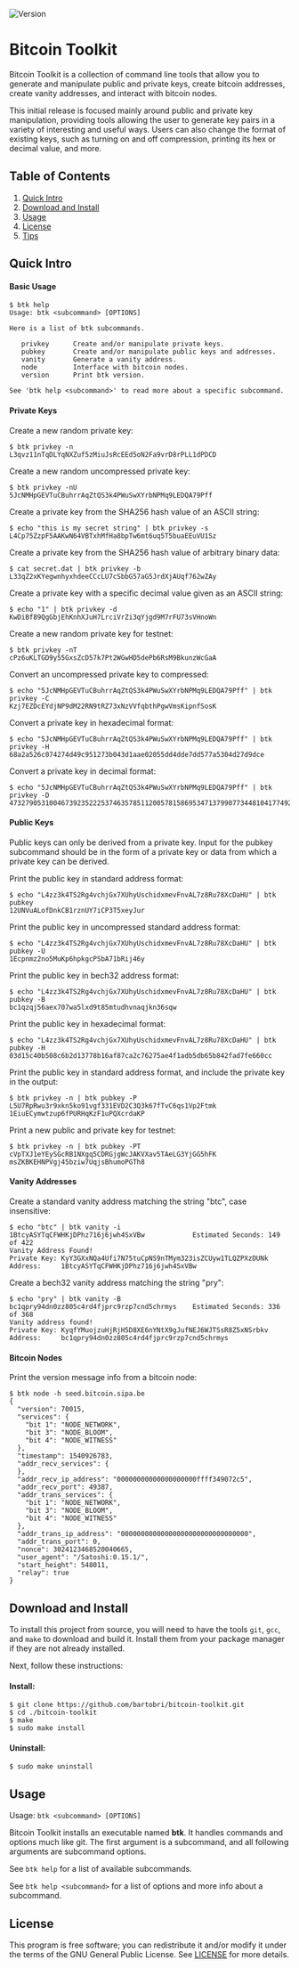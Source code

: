 ![Version](https://img.shields.io/badge/Version-1.0.0-green.svg)

Bitcoin Toolkit
===============

Bitcoin Toolkit is a collection of command line tools that allow you to generate and manipulate public and private keys, create bitcoin addresses, create vanity addresses, and interact with bitcoin nodes.

This initial release is focused mainly around public and private key manipulation, providing tools allowing the user to generate key pairs in a variety of interesting and useful ways. Users can also change the format of existing keys, such as turning on and off compression, printing its hex or decimal value, and more.

Table of Contents
-----------------

1. [Quick Intro](#quick-intro)
2. [Download and Install](#download-and-install)
3. [Usage](#usage)
4. [License](#license)
5. [Tips](#tips)

Quick Intro
-----------

#### Basic Usage
```
$ btk help
Usage: btk <subcommand> [OPTIONS]

Here is a list of btk subcommands.

   privkey      Create and/or manipulate private keys.
   pubkey       Create and/or manipulate public keys and addresses.
   vanity       Generate a vanity address.
   node         Interface with bitcoin nodes.
   version      Print btk version.

See 'btk help <subcommand>' to read more about a specific subcommand.
```

#### Private Keys

Create a new random private key:
```
$ btk privkey -n
L3qvz11nTqDLYqNXZuf5zMiuJsRcEEd5oN2Fa9vrD8rPLL1dPDCD
```

Create a new random uncompressed private key:
```
$ btk privkey -nU
5JcNMHpGEVTuCBuhrrAqZtQS3k4PWuSwXYrbNPMq9LEDQA79Pff
```

Create a private key from the SHA256 hash value of an ASCII string:
```
$ echo "this is my secret string" | btk privkey -s
L4Cp75ZzpF5AAKwN64VBTxhMfHa8bpTw6mt6uq5T5buaEEuVU1Sz
```

Create a private key from the SHA256 hash value of arbitrary binary data:
```
$ cat secret.dat | btk privkey -b
L33qZ2xKYegwnhyxhdeeCCcLU7cSbbG57aG5JrdXjAUqf762wZAy
```

Create a private key with a specific decimal value given as an ASCII string:
```
$ echo "1" | btk privkey -d
KwDiBf89QgGbjEhKnhXJuH7LrciVrZi3qYjgd9M7rFU73sVHnoWn
```

Create a new random private key for testnet:
```
$ btk privkey -nT
cPz6uKLTGD9y55GxsZcD57k7Pt2WGwHD5dePb6RsM9BkunzWcGaA
```

Convert an uncompressed private key to compressed:
```
$ echo "5JcNMHpGEVTuCBuhrrAqZtQS3k4PWuSwXYrbNPMq9LEDQA79Pff" | btk privkey -C
Kzj7EZDcEYdjNP9dM22RN9tRZ73xNzVVfqbthPgwVmsKipnfSosK
```

Convert a private key in hexadecimal format:
```
$ echo "5JcNMHpGEVTuCBuhrrAqZtQS3k4PWuSwXYrbNPMq9LEDQA79Pff" | btk privkey -H
68a2a526c074274d49c951273b043d1aae02055dd4dde7dd577a5304d27d9dce
```

Convert a private key in decimal format:
```
$ echo "5JcNMHpGEVTuCBuhrrAqZtQS3k4PWuSwXYrbNPMq9LEDQA79Pff" | btk privkey -D
47327905310046739235222537463578511200578158695347137990773448104177492139470
```

#### Public Keys

Public keys can only be derived from a private key. Input for the pubkey subcommand should be in the form of a private key or data from which a private key can be derived.

Print the public key in standard address format:
```
$ echo "L4zz3k4TS2Rg4vchjGx7XUhyUschidxmevFnvAL7z8Ru78XcDaHU" | btk pubkey
12UNVuALofDnkCB1rznUY7iCP3T5xeyJur
```

Print the public key in uncompressed standard address format:
```
$ echo "L4zz3k4TS2Rg4vchjGx7XUhyUschidxmevFnvAL7z8Ru78XcDaHU" | btk pubkey -U
1Ecpnmz2no5MuKp6hpkgcPSbA71bRij46y
```

Print the public key in bech32 address format:
```
$ echo "L4zz3k4TS2Rg4vchjGx7XUhyUschidxmevFnvAL7z8Ru78XcDaHU" | btk pubkey -B
bc1qzqj56aex707wa5lxd9t85mtudhvnaqjkn36sqw
```

Print the public key in hexadecimal format:
```
$ echo "L4zz3k4TS2Rg4vchjGx7XUhyUschidxmevFnvAL7z8Ru78XcDaHU" | btk pubkey -H
03d15c40b508c6b2d13778b16af87ca2c76275ae4f1adb5db65b842fad7fe660cc
```

Print the public key in standard address format, and include the private key in the output:
```
$ btk privkey -n | btk pubkey -P
L5U7RpRwu3r9xkn5ko91vgf331EVD2C3Q3k67fTvC6qs1Vp2Ftmk 1EiuECymwtzup6fPURHqKzF1uPQXcrdaKP
```

Print a new public and private key for testnet:
```
$ btk privkey -n | btk pubkey -PT
cVpTXJ1eYEySGcRB1NXgq5CDRGjgWcJAKVXav5TAeLG3YjGG5hFK msZKBKEHNPVgj45bziw7UqjsBhumoPGTh8
```

#### Vanity Addresses

Create a standard vanity address matching the string "btc", case insensitive:
```
$ echo "btc" | btk vanity -i
1BtcyASYTqCFWHKjDPhz716j6jwh4SxVBw            Estimated Seconds: 149 of 422
Vanity Address Found!
Private Key: KyY3GXxNQa4Ufi7N75tuCpNS9nTMym323isZCUyw1TLQZPXzDUNk
Address:     1BtcyASYTqCFWHKjDPhz716j6jwh4SxVBw
```

Create a bech32 vanity address matching the string "pry":
```
$ echo "pry" | btk vanity -B
bc1qpry94dn0zz805c4rd4fjprc9rzp7cnd5chrmys    Estimated Seconds: 336 of 368
Vanity address found!
Private Key: KyqfYMuojzuHjRjH5D8XE6nYNtX9gJufNEJ6WJTSsR8Z5xNSrbkv
Address:     bc1qpry94dn0zz805c4rd4fjprc9rzp7cnd5chrmys
```

#### Bitcoin Nodes

Print the version message info from a bitcoin node:
```
$ btk node -h seed.bitcoin.sipa.be
{
  "version": 70015,
  "services": {
    "bit 1": "NODE_NETWORK",
    "bit 3": "NODE_BLOOM",
    "bit 4": "NODE_WITNESS"
  },
  "timestamp": 1540926783,
  "addr_recv_services": {
  },
  "addr_recv_ip_address": "00000000000000000000ffff349072c5",
  "addr_recv_port": 49387,
  "addr_trans_services": {
    "bit 1": "NODE_NETWORK",
    "bit 3": "NODE_BLOOM",
    "bit 4": "NODE_WITNESS"
  },
  "addr_trans_ip_address": "00000000000000000000000000000000",
  "addr_trans_port": 0,
  "nonce": 3024123468520040665,
  "user_agent": "/Satoshi:0.15.1/",
  "start_height": 548011,
  "relay": true
}
```


Download and Install
--------------------

To install this project from source, you will need to have the tools `git`,
`gcc`, and `make` to download and build it. Install them from your package
manager if they are not already installed.

Next, follow these instructions:

#### Install:
```
$ git clone https://github.com/bartobri/bitcoin-toolkit.git
$ cd ./bitcoin-toolkit
$ make
$ sudo make install
```

#### Uninstall:

```
$ sudo make uninstall
```

Usage
-----

Usage: `btk <subcommand> [OPTIONS]`

Bitcoin Toolkit installs an executable named **btk**. It handles commands and options much like git. The first argument is a subcommand, and all following arguments are subcommand options.

See `btk help` for a list of available subcommands.

See `btk help <subcommand>` for a list of options and more info about a subcommand.

License
-------

This program is free software; you can redistribute it and/or modify it
under the terms of the GNU General Public License. See [LICENSE](LICENSE) for
more details.
